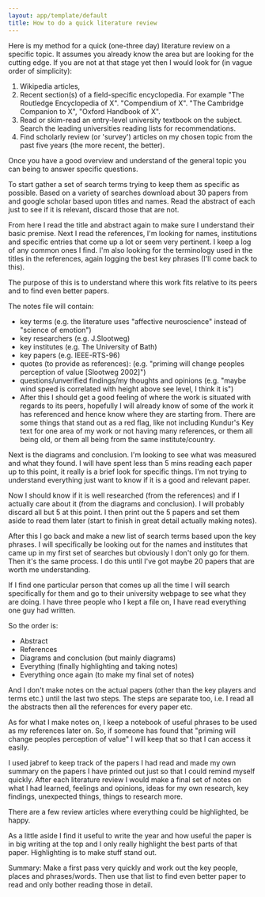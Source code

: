 ```yaml
---
layout: app/template/default
title: How to do a quick literature review
---
```


Here is my method for a quick (one-three day) literature review on a specific topic. It assumes you already know the area but are looking for the cutting edge. If you are not at that stage yet then I would look for (in vague order of simplicity):

1. Wikipedia articles,
1. Recent section(s) of a field-specific encyclopedia. For example "The Routledge Encyclopedia of X". "Compendium of X". "The Cambridge Companion to X", "Oxford Handbook of X".
1. Read or skim-read an entry-level university textbook on the subject. Search the leading universities reading lists for recommendations.
1. Find scholarly review (or 'survey') articles on my chosen topic from the past five years (the more recent, the better).

Once you have a good overview and understand of the general topic you can being to answer specific questions.

To start gather a set of search terms trying to keep them as specific as possible. Based on a variety of searches download about 30 papers from and google scholar based upon titles and names. Read the abstract of each just to see if it is relevant, discard those that are not.

From here I read the title and abstract again to make sure I understand their basic premise. Next I read the references, I'm looking for names, institutions and specific entries that come up a lot or seem very pertinent. I keep a log of any common ones I find. I'm also looking for the terminology used in the titles in the references, again logging the best key phrases (I'll come back to this).

The purpose of this is to understand where this work fits relative to its peers and to find even better papers.

The notes file will contain:

- key terms (e.g. the literature uses "affective neuroscience" instead of "science of emotion")
- key researchers (e.g. J.Slootweg)
- key institutes (e.g. The University of Bath)
- key papers (e.g. IEEE-RTS-96)
- quotes (to provide as references):  (e.g. "priming will change peoples perception of value [Slootweg 2002]")
- questions/unverified findings/my thoughts and opinions (e.g. "maybe wind speed is correlated with height above see level, I think it is")
- After this I should get a good feeling of where the work is situated with regards to its peers, hopefully I will already know of some of the work it has referenced and hence know where they are starting from. There are some things that stand out as a red flag, like not including Kundur's Key text for one area of my work or not having many references, or them all being old, or them all being from the same institute/country.

Next is the diagrams and conclusion. I'm looking to see what was measured and what they found. I will have spent less than 5 mins reading each paper up to this point, it really is a brief look for specific things. I'm not trying to understand everything just want to know if it is a good and relevant paper.

Now I should know if it is well researched (from the references) and if I actually care about it (from the diagrams and conclusion). I will probably discard all but 5 at this point. I then print out the 5 papers and set them aside to read them later (start to finish in great detail actually making notes).

After this I go back and make a new list of search terms based upon the key phrases. I will specifically be looking out for the names and institutes that came up in my first set of searches but obviously I don't only go for them. Then it's the same process. I do this until I've got maybe 20 papers that are worth me understanding.

If I find one particular person that comes up all the time I will search specifically for them and go to their university webpage to see what they are doing. I have three people who I kept a file on, I have read everything one guy had written.

So the order is:
- Abstract
- References
- Diagrams and conclusion (but mainly diagrams)
- Everything (finally highlighting and taking notes)
- Everything once again (to make my final set of notes)

And I don't make notes on the actual papers (other than the key players and terms etc.) until the last two steps. The steps are separate too, i.e. I read all the abstracts then all the references for every paper etc.

As for what I make notes on, I keep a notebook of useful phrases to be used as my references later on. So, if someone has found that "priming will change peoples perception of value" I will keep that so that I can access it easily.

I used jabref to keep track of the papers I had read and made my own summary on the papers I have printed out just so that I could remind myself quickly. After each literature review I would make a final set of notes on what I had learned, feelings and opinions, ideas for my own research, key findings, unexpected things, things to research more.

There are a few review articles where everything could be highlighted, be happy.

As a little aside I find it useful to write the year and how useful the paper is in big writing at the top and I only really highlight the best parts of that paper. Highlighting is to make stuff stand out.


Summary: Make a first pass very quickly and work out the key people, places and phrases/words. Then use that list to find even better paper to read and only bother reading those in detail.


